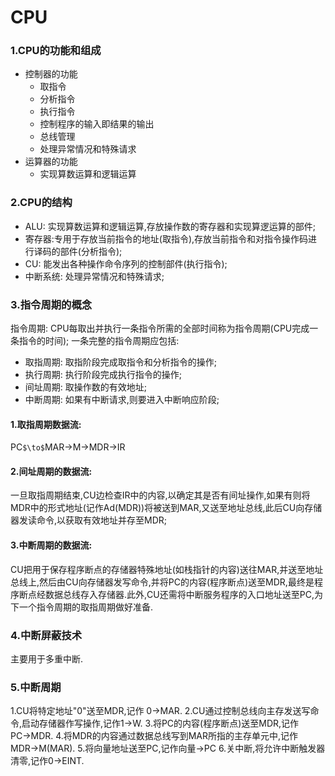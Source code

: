 CPU
===
### 1.CPU的功能和组成
- 控制器的功能
	- 取指令
	- 分析指令
	- 执行指令
	- 控制程序的输入即结果的输出
	- 总线管理
	- 处理异常情况和特殊请求
- 运算器的功能
	- 实现算数运算和逻辑运算 

### 2.CPU的结构
- ALU: 实现算数运算和逻辑运算,存放操作数的寄存器和实现算逻运算的部件;
- 寄存器:专用于存放当前指令的地址(取指令),存放当前指令和对指令操作码进行译码的部件(分析指令);
- CU: 能发出各种操作命令序列的控制部件(执行指令);
- 中断系统: 处理异常情况和特殊请求;

### 3.指令周期的概念
指令周期: CPU每取出并执行一条指令所需的全部时间称为指令周期(CPU完成一条指令的时间);
一条完整的指令周期应包括:

- 取指周期: 取指阶段完成取指令和分析指令的操作;
- 执行周期: 执行阶段完成执行指令的操作;
- 间址周期: 取操作数的有效地址;
- 中断周期: 如果有中断请求,则要进入中断响应阶段;

#### 1.取指周期数据流:
PC`$\to$`MAR$\to$M$\to$MDR$\to$IR

#### 2.间址周期的数据流:
一旦取指周期结束,CU边检查IR中的内容,以确定其是否有间址操作,如果有则将MDR中的形式地址(记作Ad(MDR))将被送到MAR,又送至地址总线,此后CU向存储器发读命令,以获取有效地址并存至MDR;

#### 3.中断周期的数据流:
CU把用于保存程序断点的存储器特殊地址(如栈指针的内容)送往MAR,并送至地址总线上,然后由CU向存储器发写命令,并将PC的内容(程序断点)送至MDR,最终是程序断点经数据总线存入存储器.此外,CU还需将中断服务程序的入口地址送至PC,为下一个指令周期的取指周期做好准备.

### 4.中断屏蔽技术
主要用于多重中断.

### 5.中断周期
1.CU将特定地址"0"送至MDR,记作 0$\to$MAR.
2.CU通过控制总线向主存发送写命令,启动存储器作写操作,记作1$\to$W.
3.将PC的内容(程序断点)送至MDR,记作PC$\to$MDR.
4.将MDR的内容通过数据总线写到MAR所指的主存单元中,记作MDR$\to$M(MAR).
5.将向量地址送至PC,记作向量$\to$PC
6.关中断,将允许中断触发器清零,记作0$\to$EINT.








